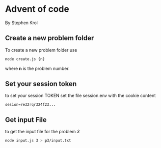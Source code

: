 # Advent of code

By Stephen Krol

## Create a new problem folder
To create a new problem folder use
```` bash
node create.js {n}
````

where __n__ is the problem number.

## Set your session token
to set your session TOKEN
set the file session.env with the cookie content
```text
sesion=re32rqr324f23...
```

## Get input File

to get the input file for the problem _3_
```bash
node input.js 3 > p3/input.txt
```


